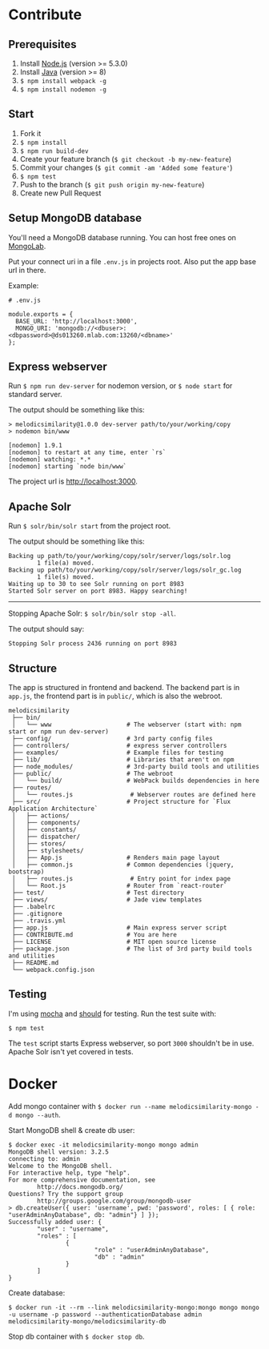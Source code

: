 # Contribute
## Prerequisites
1. Install [Node.js](https://nodejs.org) (version >= 5.3.0)
2. Install [Java](https://www.java.com/de/download/) (version >= 8)
3. `$ npm install webpack -g`
4. `$ npm install nodemon -g`

## Start
1. Fork it
2. `$ npm install`
3. `$ npm run build-dev`
4. Create your feature branch (`$ git checkout -b my-new-feature`)
5. Commit your changes (`$ git commit -am 'Added some feature'`)
6. `$ npm test`
7. Push to the branch (`$ git push origin my-new-feature`)
8. Create new Pull Request

## Setup MongoDB database
You'll need a MongoDB database running. You can host free ones on [MongoLab](https://www.mlab.com).

Put your connect uri in a file `.env.js` in projects root. Also put the app base url in there.

Example:
```
# .env.js

module.exports = {
  BASE_URL: 'http://localhost:3000',
  MONGO_URI: 'mongodb://<dbuser>:<dbpassword>@ds013260.mlab.com:13260/<dbname>'
};
```

## Express webserver
Run `$ npm run dev-server` for nodemon version, or `$ node start` for standard server.

The output should be something like this:
```
> melodicsimilarity@1.0.0 dev-server path/to/your/working/copy
> nodemon bin/www

[nodemon] 1.9.1
[nodemon] to restart at any time, enter `rs`
[nodemon] watching: *.*
[nodemon] starting `node bin/www`
```

The project url is [http://localhost:3000](http://localhost:3000).

## Apache Solr
Run `$ solr/bin/solr start` from the project root.

The output should be something like this:
```
Backing up path/to/your/working/copy/solr/server/logs/solr.log
        1 file(a) moved.
Backing up path/to/your/working/copy/solr/server/logs/solr_gc.log
        1 file(s) moved.
Waiting up to 30 to see Solr running on port 8983
Started Solr server on port 8983. Happy searching!
```
---
Stopping Apache Solr: `$ solr/bin/solr stop -all`.

The output should say:
```
Stopping Solr process 2436 running on port 8983
```

## Structure
The app is structured in frontend and backend. The backend part is in `app.js`, the frontend part is in `public/`, which is also the webroot.
```
melodicsimilarity
 ├── bin/
 │   └── www                     # The webserver (start with: npm start or npm run dev-server)
 ├── config/                     # 3rd party config files
 ├── controllers/                # express server controllers
 ├── examples/                   # Example files for testing
 ├── lib/                        # Libraries that aren't on npm
 ├── node_modules/               # 3rd-party build tools and utilities
 ├── public/                     # The webroot
 │   └── build/                  # WebPack builds dependencies in here
 ├── routes/
 │   └── routes.js                # Webserver routes are defined here
 ├── src/                        # Project structure for `Flux Application Architecture`
 │   ├── actions/
 │   ├── components/
 │   ├── constants/
 │   ├── dispatcher/
 │   ├── stores/
 │   ├── stylesheets/
 │   ├── App.js                  # Renders main page layout
 │   ├── common.js               # Common dependencies (jquery, bootstrap)
 │   ├── routes.js                # Entry point for index page
 │   └── Root.js                 # Router from `react-router`
 ├── test/                       # Test directory
 ├── views/                      # Jade view templates
 ├── .babelrc
 ├── .gitignore
 ├── .travis.yml
 ├── app.js                      # Main express server script
 ├── CONTRIBUTE.md               # You are here
 ├── LICENSE                     # MIT open source license
 ├── package.json                # The list of 3rd party build tools and utilities
 ├── README.md
 └── webpack.config.json
```

## Testing
I'm using [mocha](https://mochajs.org/) and [should](https://shouldjs.github.io/) for testing.
Run the test suite with:

`$ npm test`

The `test` script starts Express webserver, so port `3000` shouldn't be in use. Apache Solr isn't yet covered in tests.

# Docker
Add mongo container with `$ docker run --name melodicsimilarity-mongo -d mongo --auth`.

Start MongoDB shell & create db user:
```
$ docker exec -it melodicsimilarity-mongo mongo admin
MongoDB shell version: 3.2.5
connecting to: admin
Welcome to the MongoDB shell.
For interactive help, type "help".
For more comprehensive documentation, see
        http://docs.mongodb.org/
Questions? Try the support group
        http://groups.google.com/group/mongodb-user
> db.createUser({ user: 'username', pwd: 'password', roles: [ { role: "userAdminAnyDatabase", db: "admin"} ] });
Successfully added user: {
        "user" : "username",
        "roles" : [
                {
                        "role" : "userAdminAnyDatabase",
                        "db" : "admin"
                }
        ]
}
```

Create database:
```
$ docker run -it --rm --link melodicsimilarity-mongo:mongo mongo mongo -u username -p password --authenticationDatabase admin melodicsimilarity-mongo/melodicsimilarity-db
```

Stop db container with `$ docker stop db`.
